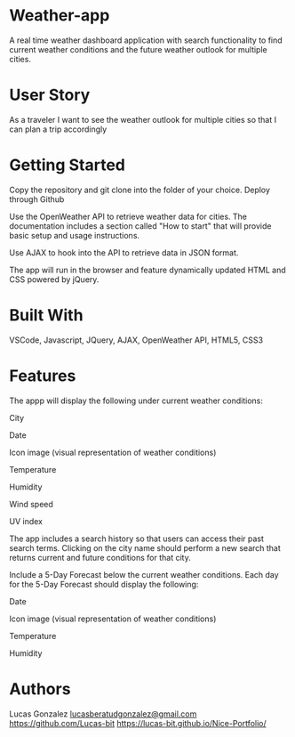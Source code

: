 # Weather-app

A real time weather dashboard application with search functionality to find current weather conditions and the future weather outlook for multiple cities.

# User Story 
As a traveler
I want to see the weather outlook for multiple cities
so that I can plan a trip accordingly


# Getting Started
Copy the repository and git clone into the folder of your choice. 
Deploy through Github

Use the OpenWeather API to retrieve weather data for cities. The documentation includes a section called "How to start" that will provide basic setup and usage instructions.


Use AJAX to hook into the API to retrieve data in JSON format.


The app will run in the browser and feature dynamically updated HTML and CSS powered by jQuery.

# Built With
VSCode, Javascript, JQuery, AJAX, OpenWeather API, HTML5, CSS3 

# Features 
The appp will display the following under current weather conditions:


City


Date


Icon image (visual representation of weather conditions)


Temperature


Humidity


Wind speed


UV index



The app includes a search history so that users can access their past search terms. Clicking on the city name should perform a new search that returns current and future conditions for that city.


Include a 5-Day Forecast below the current weather conditions. Each day for the 5-Day Forecast should display the following:


Date


Icon image (visual representation of weather conditions)


Temperature


Humidity


# Authors
Lucas Gonzalez lucasberatudgonzalez@gmail.com https://github.com/Lucas-bit https://lucas-bit.github.io/Nice-Portfolio/



